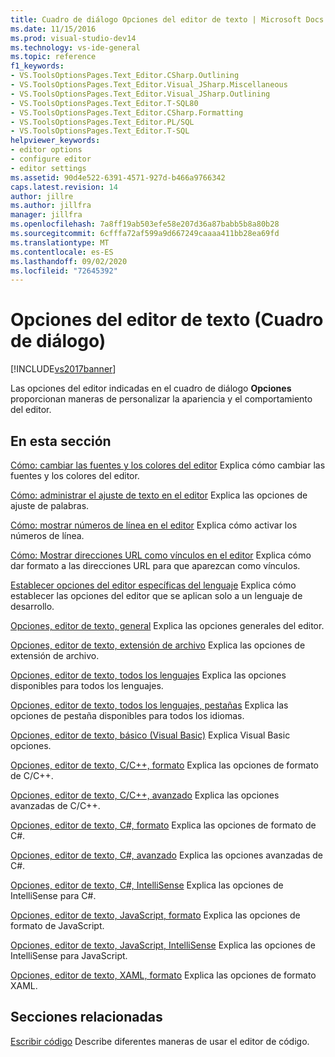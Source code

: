 ```yaml
---
title: Cuadro de diálogo Opciones del editor de texto | Microsoft Docs
ms.date: 11/15/2016
ms.prod: visual-studio-dev14
ms.technology: vs-ide-general
ms.topic: reference
f1_keywords:
- VS.ToolsOptionsPages.Text_Editor.CSharp.Outlining
- VS.ToolsOptionsPages.Text_Editor.Visual_JSharp.Miscellaneous
- VS.ToolsOptionsPages.Text_Editor.Visual_JSharp.Outlining
- VS.ToolsOptionsPages.Text_Editor.T-SQL80
- VS.ToolsOptionsPages.Text_Editor.CSharp.Formatting
- VS.ToolsOptionsPages.Text_Editor.PL/SQL
- VS.ToolsOptionsPages.Text_Editor.T-SQL
helpviewer_keywords:
- editor options
- configure editor
- editor settings
ms.assetid: 90d4e522-6391-4571-927d-b466a9766342
caps.latest.revision: 14
author: jillre
ms.author: jillfra
manager: jillfra
ms.openlocfilehash: 7a8ff19ab503efe58e207d36a87babb5b8a80b28
ms.sourcegitcommit: 6cfffa72af599a9d667249caaaa411bb28ea69fd
ms.translationtype: MT
ms.contentlocale: es-ES
ms.lasthandoff: 09/02/2020
ms.locfileid: "72645392"
---
```

# <a name="text-editor-options-dialog-box"></a>Opciones del editor de texto (Cuadro de diálogo)
[!INCLUDE[vs2017banner](../../includes/vs2017banner.md)]

Las opciones del editor indicadas en el cuadro de diálogo **Opciones** proporcionan maneras de personalizar la apariencia y el comportamiento del editor.

## <a name="in-this-section"></a>En esta sección
 [Cómo: cambiar las fuentes y los colores del editor](../../ide/reference/how-to-change-fonts-and-colors-in-the-editor.md) Explica cómo cambiar las fuentes y los colores del editor.

 [Cómo: administrar el ajuste de texto en el editor](../../ide/reference/how-to-manage-word-wrap-in-the-editor.md) Explica las opciones de ajuste de palabras.

 [Cómo: mostrar números de línea en el editor](../../ide/reference/how-to-display-line-numbers-in-the-editor.md) Explica cómo activar los números de línea.

 [Cómo: Mostrar direcciones URL como vínculos en el editor](../../ide/reference/how-to-display-urls-as-links-in-the-editor.md) Explica cómo dar formato a las direcciones URL para que aparezcan como vínculos.

 [Establecer opciones del editor específicas del lenguaje](../../ide/reference/setting-language-specific-editor-options.md) Explica cómo establecer las opciones del editor que se aplican solo a un lenguaje de desarrollo.

 [Opciones, editor de texto, general](../../ide/reference/options-text-editor-general.md) Explica las opciones generales del editor.

 [Opciones, editor de texto, extensión de archivo](../../ide/reference/options-text-editor-file-extension.md) Explica las opciones de extensión de archivo.

 [Opciones, editor de texto, todos los lenguajes](../../ide/reference/options-text-editor-all-languages.md) Explica las opciones disponibles para todos los lenguajes.

 [Opciones, editor de texto, todos los lenguajes, pestañas](../../ide/reference/options-text-editor-all-languages-tabs.md) Explica las opciones de pestaña disponibles para todos los idiomas.

 [Opciones, editor de texto, básico (Visual Basic)](../../ide/reference/options-text-editor-basic-visual-basic.md) Explica Visual Basic opciones.

 [Opciones, editor de texto, C/C++, formato](../../ide/reference/options-text-editor-c-cpp-formatting.md) Explica las opciones de formato de C/C++.

 [Opciones, editor de texto, C/C++, avanzado](../../ide/reference/options-text-editor-c-cpp-advanced.md) Explica las opciones avanzadas de C/C++.

 [Opciones, editor de texto, C#, formato](../../ide/reference/options-text-editor-csharp-formatting.md) Explica las opciones de formato de C#.

 [Opciones, editor de texto, C#, avanzado](../../ide/reference/options-text-editor-csharp-advanced.md) Explica las opciones avanzadas de C#.

 [Opciones, editor de texto, C#, IntelliSense](../../ide/reference/options-text-editor-csharp-intellisense.md) Explica las opciones de IntelliSense para C#.

 [Opciones, editor de texto, JavaScript, formato](../../ide/reference/options-text-editor-javascript-formatting.md) Explica las opciones de formato de JavaScript.

 [Opciones, editor de texto, JavaScript, IntelliSense](../../ide/reference/options-text-editor-javascript-intellisense.md) Explica las opciones de IntelliSense para JavaScript.

 [Opciones, editor de texto, XAML, formato](../../ide/reference/options-text-editor-xaml-formatting.md) Explica las opciones de formato XAML.

## <a name="related-sections"></a>Secciones relacionadas
 [Escribir código](../../ide/writing-code-in-the-code-and-text-editor.md) Describe diferentes maneras de usar el editor de código.
